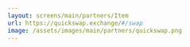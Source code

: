 ```yaml
---
layout: screens/main/partners/Item
url: https://quickswap.exchange/#/swap
image: /assets/images/main/partners/quickswap.png
---
```


